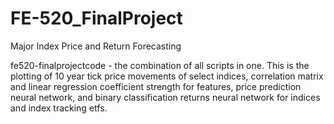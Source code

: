# FE-520_FinalProject
Major Index Price and Return Forecasting

fe520-finalprojectcode - the combination of all scripts in one.
This is the plotting of 10 year tick price movements of select indices, correlation matrix and linear regression coefficient strength for features, price prediction neural network, and binary classification returns neural network for indices and index tracking etfs. 
